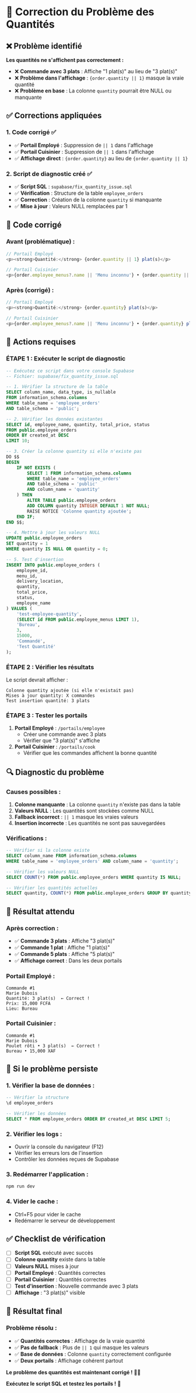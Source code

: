 # 🔧 Correction du Problème des Quantités

## ❌ Problème identifié

**Les quantités ne s'affichent pas correctement :**
- ❌ **Commande avec 3 plats** : Affiche "1 plat(s)" au lieu de "3 plat(s)"
- ❌ **Problème dans l'affichage** : `{order.quantity || 1}` masque la vraie quantité
- ❌ **Problème en base** : La colonne `quantity` pourrait être NULL ou manquante

## ✅ Corrections appliquées

### **1. Code corrigé ✅**
- ✅ **Portail Employé** : Suppression de `|| 1` dans l'affichage
- ✅ **Portail Cuisinier** : Suppression de `|| 1` dans l'affichage
- ✅ **Affichage direct** : `{order.quantity}` au lieu de `{order.quantity || 1}`

### **2. Script de diagnostic créé ✅**
- ✅ **Script SQL** : `supabase/fix_quantity_issue.sql`
- ✅ **Vérification** : Structure de la table `employee_orders`
- ✅ **Correction** : Création de la colonne `quantity` si manquante
- ✅ **Mise à jour** : Valeurs NULL remplacées par 1

## 🔧 Code corrigé

### **Avant (problématique) :**
```typescript
// Portail Employé
<p><strong>Quantité:</strong> {order.quantity || 1} plat(s)</p>

// Portail Cuisinier  
<p>{order.employee_menus?.name || 'Menu inconnu'} • {order.quantity || 1} plat(s)</p>
```

### **Après (corrigé) :**
```typescript
// Portail Employé
<p><strong>Quantité:</strong> {order.quantity} plat(s)</p>

// Portail Cuisinier
<p>{order.employee_menus?.name || 'Menu inconnu'} • {order.quantity} plat(s)</p>
```

## 🚨 Actions requises

### **ÉTAPE 1 : Exécuter le script de diagnostic**
```sql
-- Exécutez ce script dans votre console Supabase
-- Fichier: supabase/fix_quantity_issue.sql

-- 1. Vérifier la structure de la table
SELECT column_name, data_type, is_nullable 
FROM information_schema.columns 
WHERE table_name = 'employee_orders' 
AND table_schema = 'public';

-- 2. Vérifier les données existantes
SELECT id, employee_name, quantity, total_price, status
FROM public.employee_orders
ORDER BY created_at DESC
LIMIT 10;

-- 3. Créer la colonne quantity si elle n'existe pas
DO $$
BEGIN
    IF NOT EXISTS (
        SELECT 1 FROM information_schema.columns 
        WHERE table_name = 'employee_orders' 
        AND table_schema = 'public'
        AND column_name = 'quantity'
    ) THEN
        ALTER TABLE public.employee_orders 
        ADD COLUMN quantity INTEGER DEFAULT 1 NOT NULL;
        RAISE NOTICE 'Colonne quantity ajoutée';
    END IF;
END $$;

-- 4. Mettre à jour les valeurs NULL
UPDATE public.employee_orders 
SET quantity = 1 
WHERE quantity IS NULL OR quantity = 0;

-- 5. Test d'insertion
INSERT INTO public.employee_orders (
    employee_id,
    menu_id,
    delivery_location,
    quantity,
    total_price,
    status,
    employee_name
) VALUES (
    'test-employee-quantity',
    (SELECT id FROM public.employee_menus LIMIT 1),
    'Bureau',
    3,
    15000,
    'Commandé',
    'Test Quantité'
);
```

### **ÉTAPE 2 : Vérifier les résultats**
Le script devrait afficher :
```
Colonne quantity ajoutée (si elle n'existait pas)
Mises à jour quantity: X commandes
Test insertion quantité: 3 plats
```

### **ÉTAPE 3 : Tester les portails**
1. **Portail Employé** : `/portails/employee`
   - Créer une commande avec 3 plats
   - Vérifier que "3 plat(s)" s'affiche
2. **Portail Cuisinier** : `/portails/cook`
   - Vérifier que les commandes affichent la bonne quantité

## 🔍 Diagnostic du problème

### **Causes possibles :**
1. **Colonne manquante** : La colonne `quantity` n'existe pas dans la table
2. **Valeurs NULL** : Les quantités sont stockées comme NULL
3. **Fallback incorrect** : `|| 1` masque les vraies valeurs
4. **Insertion incorrecte** : Les quantités ne sont pas sauvegardées

### **Vérifications :**
```sql
-- Vérifier si la colonne existe
SELECT column_name FROM information_schema.columns 
WHERE table_name = 'employee_orders' AND column_name = 'quantity';

-- Vérifier les valeurs NULL
SELECT COUNT(*) FROM public.employee_orders WHERE quantity IS NULL;

-- Vérifier les quantités actuelles
SELECT quantity, COUNT(*) FROM public.employee_orders GROUP BY quantity;
```

## 🎯 Résultat attendu

### **Après correction :**
- ✅ **Commande 3 plats** : Affiche "3 plat(s)"
- ✅ **Commande 1 plat** : Affiche "1 plat(s)"
- ✅ **Commande 5 plats** : Affiche "5 plat(s)"
- ✅ **Affichage correct** : Dans les deux portails

### **Portail Employé :**
```
Commande #1
Marie Dubois
Quantité: 3 plat(s)  ← Correct !
Prix: 15,000 FCFA
Lieu: Bureau
```

### **Portail Cuisinier :**
```
Commande #1
Marie Dubois
Poulet rôti • 3 plat(s)  ← Correct !
Bureau • 15,000 XAF
```

## 🚨 Si le problème persiste

### **1. Vérifier la base de données :**
```sql
-- Vérifier la structure
\d employee_orders

-- Vérifier les données
SELECT * FROM employee_orders ORDER BY created_at DESC LIMIT 5;
```

### **2. Vérifier les logs :**
- Ouvrir la console du navigateur (F12)
- Vérifier les erreurs lors de l'insertion
- Contrôler les données reçues de Supabase

### **3. Redémarrer l'application :**
```bash
npm run dev
```

### **4. Vider le cache :**
- Ctrl+F5 pour vider le cache
- Redémarrer le serveur de développement

## ✅ Checklist de vérification

- [ ] **Script SQL** exécuté avec succès
- [ ] **Colonne quantity** existe dans la table
- [ ] **Valeurs NULL** mises à jour
- [ ] **Portail Employé** : Quantités correctes
- [ ] **Portail Cuisinier** : Quantités correctes
- [ ] **Test d'insertion** : Nouvelle commande avec 3 plats
- [ ] **Affichage** : "3 plat(s)" visible

## 🎉 Résultat final

### **Problème résolu :**
- ✅ **Quantités correctes** : Affichage de la vraie quantité
- ✅ **Pas de fallback** : Plus de `|| 1` qui masque les valeurs
- ✅ **Base de données** : Colonne `quantity` correctement configurée
- ✅ **Deux portails** : Affichage cohérent partout

**Le problème des quantités est maintenant corrigé !** 🔢✅

**Exécutez le script SQL et testez les portails !** 🚀




